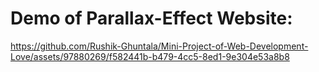 # **Demo of Parallax-Effect Website:**

https://github.com/Rushik-Ghuntala/Mini-Project-of-Web-Development-Love/assets/97880269/f582441b-b479-4cc5-8ed1-9e304e53a8b8

